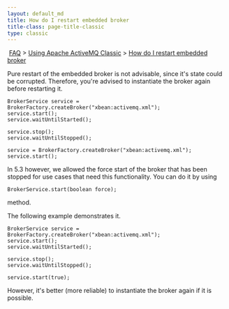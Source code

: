 ```yaml
---
layout: default_md
title: How do I restart embedded broker 
title-class: page-title-classic
type: classic
---
```


 [FAQ](faq) > [Using Apache ActiveMQ Classic](using-apache-activemq-classic) > [How do I restart embedded broker](how-do-i-restart-embedded-broker)


Pure restart of the embedded broker is not advisable, since it's state could be corrupted. Therefore, you're advised to instantiate the broker again before restarting it.
```
BrokerService service = BrokerFactory.createBroker("xbean:activemq.xml");
service.start();
service.waitUntilStarted();

service.stop();
service.waitUntilStopped();

service = BrokerFactory.createBroker("xbean:activemq.xml");
service.start();
```
In 5.3 however, we allowed the force start of the broker that has been stopped for use cases that need this functionality. You can do it by using
```
BrokerService.start(boolean force);
```
method.

The following example demonstrates it.
```
BrokerService service = BrokerFactory.createBroker("xbean:activemq.xml");
service.start();
service.waitUntilStarted();

service.stop();
service.waitUntilStopped();

service.start(true);
```
However, it's better (more reliable) to instantiate the broker again if it is possible.